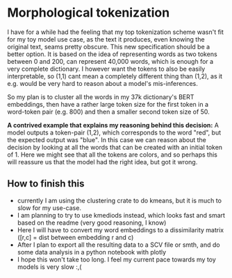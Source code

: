 # Morphological tokenization
I have for a while had the feeling that my top tokenization scheme wasn't fit for my toy model use case, as the text it produces, even knowing the original text, seams pretty obscure.
This new specification should be a better option.
It is based on the idea of representing words as two tokens between 0 and 200, can represent 40,000 words, which is enough for a very complete dictionary.
I however want the tokens to also be easily interpretable, so (1,1) cant mean a completely different thing than (1,2), as it e.g. would be very hard to reason about a model's mis-inferences.

So my plan is to cluster all the words in my 37k dictionary's BERT embeddings, then have a rather large token size for the first token in a word-token pair (e.g. 800) and then a smaller second token size of 50.

**A contrived example that explains my reasoning behind this decision:**
A model outputs a token-pair (1,2), which corresponds to the word "red", but the expected output was "blue".
In this case we can reason about the decision by looking at all the words that can be created with an initial token of 1.
Here we might see that all the tokens are colors, and so perhaps this will reassure us that the model had the right idea, but got it wrong.

## How to finish this
- currently I am using the clustering crate to do kmeans, but it is much to slow for my use-case.
- I am planning to try to use kmediods instead, which looks fast and smart based on the readme (very good reasoning, I know)
- Here I will have to convert my word embeddings to a dissimilarity matrix ([r,c] = dist between embedding r and c)
- After I plan to export all the resulting data to a SCV file or smth, and do some data analysis in a python notebook with plotly
- I hope this won't take too long. I feel my current pace towards my toy models is very slow :,(
